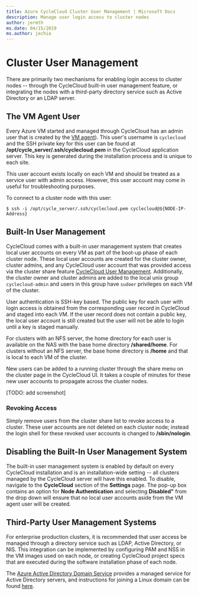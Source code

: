```yaml
---
title: Azure CycleCloud Cluster User Management | Microsoft Docs
description: Manage user login access to cluster nodes
author: jermth
ms.date: 04/15/2019
ms.author: jechia
---
```


# Cluster User Management

There are primarily two mechanisms for enabling login access to cluster nodes -- through the CycleCloud built-in user management feature, or integrating the nodes with a third-party directory service such as Active Directory or an LDAP server.

## The VM Agent User

Every Azure VM started and managed through CycleCloud has an admin user that is created by the [VM agent](https://docs.microsoft.com/en-us/azure/virtual-machines/extensions/agent-linux)). This user's username is `cyclecloud` and the SSH private key for this user can be found at __/opt/cycle_server/.ssh/cyclecloud.pem__ in the CycleCloud application server. This key is generated during the installation process and is unique to each site.

This user account exists locally on each VM and should be treated as a service user with admin access. However, this user account may come in useful for troubleshooting purposes.

To connect to a cluster node with this user:

    $ ssh -i /opt/cycle_server/.ssh/cyclecloud.pem cyclecloud@${NODE-IP-Address}

## Built-In User Management

CycleCloud comes with a built-in user management system that creates local user accounts on every VM as part of the boot-up phase of each cluster node. These local user accounts are created for the cluster owner, cluster admins, and any CycleCloud user account that was provided access via the cluster share feature [CycleCloud User Management](user-management.md). Additionally, the cluster owner and cluster admins are added to the local unix group `cyclecloud-admin` and users in this group have `sudoer` privileges on each VM of the cluster.

User authentication is SSH-key based. The public key for each user with login access is obtained from the corresponding user record in CycleCloud and staged into each VM. If the user record does not contain a public key, the local user account is still created but the user will not be able to login until a key is staged manually.

For clusters with an NFS server, the home directory for each user is available on the NAS with the base home directory __/shared/home__. For clusters without an NFS server, the base home directory is __/home__ and that is local to each VM of the cluster.

New users can be added to a running cluster through the share menu on the cluster page in the CycleCloud UI. It takes a couple of minutes for these new user accounts to propagate across the cluster nodes.

[TODO: add screenshot]

### Revoking Access

Simply remove users from the cluster share list to revoke access to a cluster. These user accounts are not deleted on each cluster node; instead the login shell for these revoked user accounts is changed to __/sbin/nologin__.

## Disabling the Built-In User Management System

The built-in user management system is enabled by default on every CycleCloud installation and is an installation-wide setting -- all clusters managed by the CycleCloud server will have this enabled. To disable, navigate to the **CycleCloud** section of the **Settings** page. The pop-up box contains an option for **Node Authentication** and selecting **Disabled"** from the drop down will ensure that no local user accounts aside from the VM agent user will be created.

## Third-Party User Management Systems

For enterprise production clusters, it is recommended that user access be managed through a directory service such as LDAP, Active Directory, or NIS. This integration can be implemented by configuring PAM and NSS in the VM images used on each node, or creating CycleCloud project specs that are executed during the software installation phase of each node. 

The [Azure Active Directory Domain Service](https://azure.microsoft.com/en-us/services/active-directory-ds/) provides a managed service for Active Directory servers, and instructions for joining a Linux domain can be found [here](https://docs.microsoft.com/en-us/azure/active-directory-domain-services/active-directory-ds-join-rhel-linux-vm).

